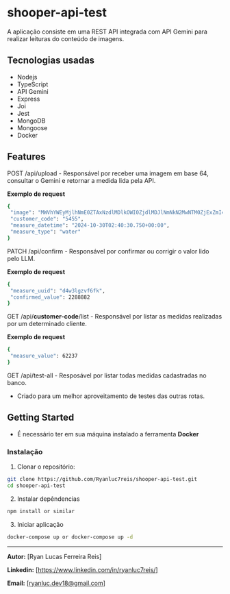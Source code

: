 # shooper-api-test

A aplicação consiste em uma REST API integrada com API Gemini para realizar leituras do conteúdo de imagens.

## Tecnologias usadas

- Nodejs
- TypeScript
- API Gemini 
- Express
- Joi
- Jest
- MongoDB
- Mongoose
- Docker

## Features

POST /api/upload - Responsável por receber uma imagem em base 64, consultar o Gemini e retornar a
medida lida pela API.

**Exemplo de request**
```bash
{
 "image": "MWVhYWEyMjlhNmE0ZTAxNzdlMDlkOWI0ZjdlMDJlNmNkN2MwNTM0ZjExZmI4MzE5YWZhZTFlMmFiYTdjN2YxZA==",
 "customer_code": "5455",
 "measure_datetime": "2024-10-30T02:40:30.750+00:00",
 "measure_type": "water"
}
```
PATCH /api/confirm - Responsável por confirmar ou corrigir o valor lido pelo LLM.

**Exemplo de request**
```bash
{
 "measure_uuid": "d4w3lgzvf6fk",
 "confirmed_value": 2288882
}
```

GET /api/**customer-code**/list - Responsável por listar as medidas realizadas por um determinado cliente.

**Exemplo de request**
```bash
{
 "measure_value": 62237
}
```

GET /api/test-all - Resposável por listar todas medidas cadastradas no banco.

 - Criado para um melhor aproveitamento de testes das outras rotas.

## Getting Started

- É necessário ter em sua máquina instalado a ferramenta **Docker**

### Instalação

1. Clonar o repositório:

```bash
git clone https://github.com/Ryanluc7reis/shooper-api-test.git
cd shooper-api-test
```

2. Instalar depêndencias

```bash
npm install or similar
```

3. Iniciar aplicação

```bash
docker-compose up or docker-compose up -d
```

---

**Autor:** [Ryan Lucas Ferreira Reis] 

**Linkedin:** [https://www.linkedin.com/in/ryanluc7reis/]

**Email:** [ryanluc.dev18@gmail.com]  

